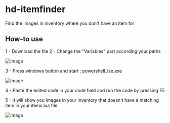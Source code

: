 # hd-itemfinder
Find the images in inventory where you don't have an item for

## How-to use

1 - Download the file
2 - Change the "Variables" part according your paths 

![image](https://github.com/i-kulgu/hd-itemfinder/assets/29943243/12b64c7d-e16f-4632-b66a-b6cb514bd869)

3 - Press windows button and start : powershell_ise.exe

![image](https://github.com/i-kulgu/hd-itemfinder/assets/29943243/83caf779-a771-4784-b419-9ac543eff253)

4 - Paste the edited code in your code field and run the code by pressing F5 

5 - It will show you images in your inventory that doesn't have a matching item in your items.lua file

![image](https://github.com/i-kulgu/hd-itemfinder/assets/29943243/03de3805-289c-4d8e-9b45-2b3096f788f5)
